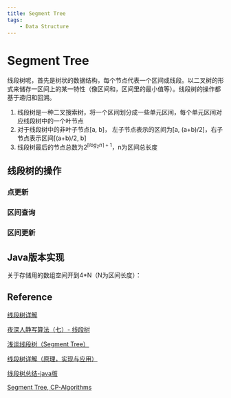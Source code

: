 ```yaml
---
title: Segment Tree
tags:
	- Data Structure
---
```


# Segment Tree

线段树呢，首先是树状的数据结构，每个节点代表一个区间或线段。以二叉树的形式来储存一区间上的某一特性（像区间和，区间里的最小值等）。线段树的操作都基于递归和回溯。

1. 线段树是一种二叉搜索树，将一个区间划分成一些单元区间，每个单元区间对应线段树中的一个叶节点
2. 对于线段树中的非叶子节点[a, b]， 左子节点表示的区间为[a, (a+b)/2]，右子节点表示区间[(a+b)/2, b]
3. 线段树最后的节点总数为$2^{\lceil log_2{n} \rceil + 1}$，n为区间总长度

## 线段树的操作

### 点更新



### 区间查询



### 区间更新



## Java版本实现

关于存储用的数组空间开到4*N（N为区间长度）：



## Reference

[线段树详解](https://www.cnblogs.com/xenny/p/9801703.html)

[夜深人静写算法（七）- 线段树](https://blog.csdn.net/whereisherofrom/article/details/78969718)

[浅谈线段树（Segment Tree）](https://wmathor.com/index.php/archives/1175/)

[线段树详解（原理，实现与应用）](https://blog.csdn.net/zearot/article/details/48299459#t26)

[线段树总结-java版](https://blog.csdn.net/xushiyu1996818/article/details/90293988)

[Segment Tree, CP-Algorithms](https://cp-algorithms.com/data_structures/segment_tree.html)